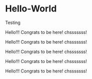 # Hello-World
Testing


Hello!!! Congrats to be here! chsssssss!

Hello!!! Congrats to be here! chsssssss!

Hello!!! Congrats to be here! chsssssss!

Hello!!! Congrats to be here! chsssssss!

Hello!!! Congrats to be here! chsssssss!
